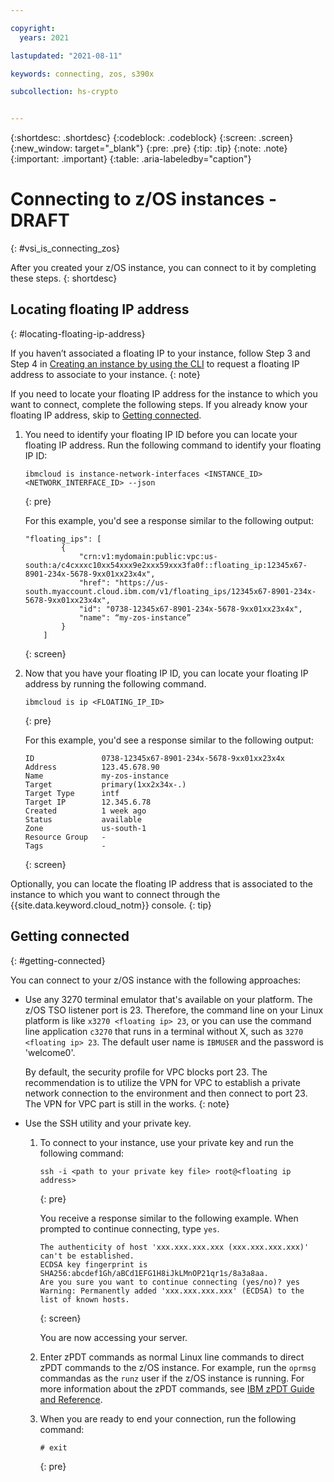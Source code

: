 ```yaml
---

copyright:
  years: 2021

lastupdated: "2021-08-11"

keywords: connecting, zos, s390x

subcollection: hs-crypto


---
```


{:shortdesc: .shortdesc}
{:codeblock: .codeblock}
{:screen: .screen}
{:new_window: target="_blank"}
{:pre: .pre}
{:tip: .tip}
{:note: .note}
{:important: .important}
{:table: .aria-labeledby="caption"}

# Connecting to z/OS instances - DRAFT
{: #vsi_is_connecting_zos}

After you created your z/OS instance, you can connect to it by completing these steps.
{: shortdesc}

## Locating floating IP address
{: #locating-floating-ip-address}

If you haven’t associated a floating IP to your instance, follow Step 3 and Step 4
in [Creating an instance by using the CLI](/docs/vpc?topic=vpc-creating-virtual-servers-cli#create-instance-cli) to request a floating IP address to associate to your instance.
{: note}

If you need to locate your floating IP address for the instance to which you want to connect, complete the following steps. If you already know your floating IP address, skip to [Getting connected](#getting-connected).


1. You need to identify your floating IP ID before you can locate your floating IP address. Run the following command to identify your floating IP ID:

   ```
   ibmcloud is instance-network-interfaces <INSTANCE_ID> <NETWORK_INTERFACE_ID> --json
   ```
   {: pre}

   For this example, you'd see a response similar to the following output:

   ```
   "floating_ips": [
           {
               "crn:v1:mydomain:public:vpc:us-south:a/c4cxxxc10xx54xxx9e2xxx59xxx3fa0f::floating_ip:12345x67-8901-234x-5678-9xx01xx23x4x",
               "href": "https://us-south.myaccount.cloud.ibm.com/v1/floating_ips/12345x67-8901-234x-5678-9xx01xx23x4x",
               "id": "0738-12345x67-8901-234x-5678-9xx01xx23x4x",
               "name": “my-zos-instance”
           }
       ]
   ```
   {: screen}  

2. Now that you have your floating IP ID, you can locate your floating IP address by running the following command.

   ```
   ibmcloud is ip <FLOATING_IP_ID>
   ```
   {: pre}

   For this example, you'd see a response similar to the following output:

   ```
   ID               0738-12345x67-8901-234x-5678-9xx01xx23x4x
   Address          123.45.678.90
   Name             my-zos-instance
   Target           primary(1xx2x34x-.)
   Target Type      intf
   Target IP        12.345.6.78
   Created          1 week ago
   Status           available
   Zone             us-south-1
   Resource Group   -
   Tags             -
   ```
   {: screen}

Optionally, you can locate the floating IP address that is associated to the instance to which you want to connect through the {{site.data.keyword.cloud_notm}} console.
{: tip}

## Getting connected
{: #getting-connected}

You can connect to your z/OS instance with the following approaches:

* Use any 3270 terminal emulator that's available on your platform. The z/OS TSO listener port is 23. Therefore, the command line on your Linux platform is like `x3270 <floating ip> 23`, or you can use the command line application `c3270` that runs in a terminal without X, such as `3270 <floating ip> 23`. The default user name is `IBMUSER` and the password is 'welcome0'.

   By default, the security profile for VPC blocks port 23. The recommendation is to utilize the VPN for VPC to establish a private network connection to the environment and then connect to port 23. The VPN for VPC part is still in the works.
   {: note}

* Use the SSH utility and your private key.

   1. To connect to your instance, use your private key and run the following command:

      ```
      ssh -i <path to your private key file> root@<floating ip address>
      ```
      {: pre}

      You receive a response similar to the following example. When prompted to continue connecting, type `yes`.

      ```
      The authenticity of host 'xxx.xxx.xxx.xxx (xxx.xxx.xxx.xxx)' can't be established.
      ECDSA key fingerprint is SHA256:abcdef1Gh/aBCd1EFG1H8iJkLMnOP21qr1s/8a3a8aa.
      Are you sure you want to continue connecting (yes/no)? yes
      Warning: Permanently added 'xxx.xxx.xxx.xxx' (ECDSA) to the list of known hosts.
      ```
      {: screen}

      You are now accessing your server.

   2. Enter zPDT commands as normal Linux line commands to direct zPDT commands to the z/OS instance. For example, run the `oprmsg` commandas as the `runz` user if the z/OS instance is running. For more information about the zPDT commands, see [IBM zPDT Guide and Reference](https://www.redbooks.ibm.com/redbooks/pdfs/sg248205.pdf).

   3. When you are ready to end your connection, run the following command:

      ```
      # exit
      ```
      {: pre}
